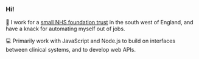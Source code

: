 ### Hi!

:hospital: I work for a [small NHS foundation trust](https://yeovilhospital.co.uk/) in the south west of England, and have a knack for automating myself out of jobs.

:computer: Primarily work with JavaScript and Node.js to build on interfaces between clinical systems, and to develop web APIs.


